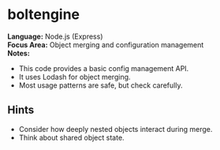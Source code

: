 # boltengine

**Language:** Node.js (Express)  
**Focus Area:** Object merging and configuration management  
**Notes:**  
- This code provides a basic config management API.  
- It uses Lodash for object merging.  
- Most usage patterns are safe, but check carefully.

## Hints
- Consider how deeply nested objects interact during merge.
- Think about shared object state.
